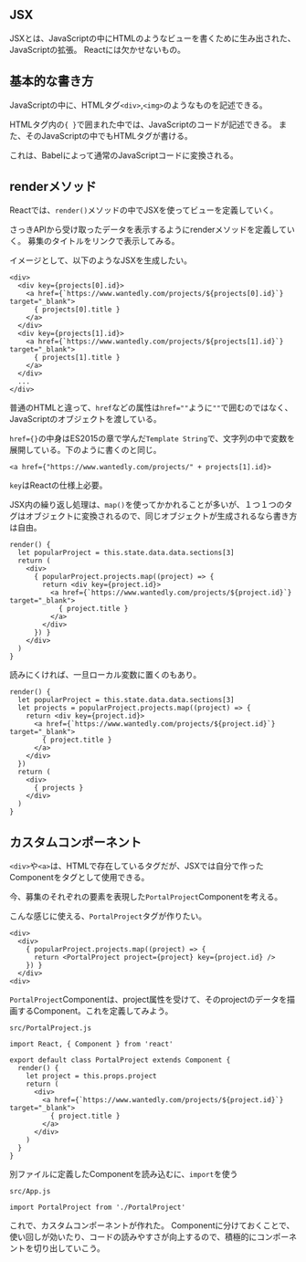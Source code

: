 ## JSX

JSXとは、JavaScriptの中にHTMLのようなビューを書くために生み出された、JavaScriptの拡張。
Reactには欠かせないもの。

## 基本的な書き方

JavaScriptの中に、HTMLタグ`<div>`,`<img>`のようなものを記述できる。

HTMLタグ内の`{ }`で囲まれた中では、JavaScriptのコードが記述できる。
また、そのJavaScriptの中でもHTMLタグが書ける。

これは、Babelによって通常のJavaScriptコードに変換される。

## renderメソッド

Reactでは、`render()`メソッドの中でJSXを使ってビューを定義していく。

さっきAPIから受け取ったデータを表示するようにrenderメソッドを定義していく。
募集のタイトルをリンクで表示してみる。

イメージとして、以下のようなJSXを生成したい。

```
<div>
  <div key={projects[0].id}>
    <a href={`https://www.wantedly.com/projects/${projects[0].id}`} target="_blank">
      { projects[0].title }
    </a>
  </div>
  <div key={projects[1].id}>
    <a href={`https://www.wantedly.com/projects/${projects[1].id}`} target="_blank">
      { projects[1].title }
    </a>
  </div>
  ...
</div>
```

普通のHTMLと違って、`href`などの属性は`href=""`ように`""`で囲むのではなく、JavaScriptのオブジェクトを渡している。

`href={}`の中身はES2015の章で学んだ`Template String`で、文字列の中で変数を展開している。下のように書くのと同じ。

`<a href={"https://www.wantedly.com/projects/" + projects[1].id}>`



`key`はReactの仕様上必要。

JSX内の繰り返し処理は、`map()`を使ってかかれることが多いが、１つ１つのタグはオブジェクトに変換されるので、同じオブジェクトが生成されるなら書き方は自由。

```
render() {
  let popularProject = this.state.data.data.sections[3]
  return (
    <div>
      { popularProject.projects.map((project) => {
        return <div key={project.id}>
          <a href={`https://www.wantedly.com/projects/${project.id}`} target="_blank">
            { project.title }
          </a>
        </div>
      }) }
    </div>
  )
}
```

読みにくければ、一旦ローカル変数に置くのもあり。

```
render() {
  let popularProject = this.state.data.data.sections[3]
  let projects = popularProject.projects.map((project) => {
    return <div key={project.id}>
      <a href={`https://www.wantedly.com/projects/${project.id}`} target="_blank">
        { project.title }
      </a>
    </div>
  })
  return (
    <div>
      { projects }
    </div>
  )
}
```


## カスタムコンポーネント

`<div>`や`<a>`は、HTMLで存在しているタグだが、JSXでは自分で作ったComponentをタグとして使用できる。

今、募集のそれぞれの要素を表現した`PortalProject`Componentを考える。

こんな感じに使える、`PortalProject`タグが作りたい。

```
<div>
  <div>
    { popularProject.projects.map((project) => {
      return <PortalProject project={project} key={project.id} />
    }) }
  </div>
<div>
```

`PortalProject`Componentは、project属性を受けて、そのprojectのデータを描画するComponent。これを定義してみよう。

`src/PortalProject.js`
```
import React, { Component } from 'react'

export default class PortalProject extends Component {
  render() {
    let project = this.props.project
    return (
      <div>
        <a href={`https://www.wantedly.com/projects/${project.id}`} target="_blank">
          { project.title }
        </a>
      </div>
    )
  }
}
```

別ファイルに定義したComponentを読み込むに、`import`を使う

`src/App.js`
```
import PortalProject from './PortalProject'
```

これで、カスタムコンポーネントが作れた。
Componentに分けておくことで、使い回しが効いたり、コードの読みやすさが向上するので、積極的にコンポーネントを切り出していこう。
